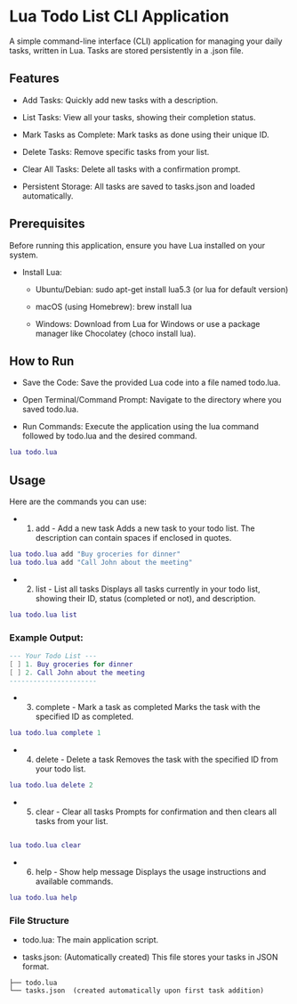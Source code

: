 # Lua Todo List CLI Application

A simple command-line interface (CLI) application for managing your daily tasks, written in Lua. Tasks are stored persistently in a .json file.

## Features
- Add Tasks: Quickly add new tasks with a description.

- List Tasks: View all your tasks, showing their completion status.

- Mark Tasks as Complete: Mark tasks as done using their unique ID.

- Delete Tasks: Remove specific tasks from your list.

- Clear All Tasks: Delete all tasks with a confirmation prompt.

- Persistent Storage: All tasks are saved to tasks.json and loaded automatically.

## Prerequisites
Before running this application, ensure you have Lua installed on your system.

- Install Lua:

  - Ubuntu/Debian: sudo apt-get install lua5.3 (or lua for default version)

  - macOS (using Homebrew): brew install lua

  - Windows: Download from Lua for Windows or use a package manager like Chocolatey (choco install lua).

## How to Run
- Save the Code: Save the provided Lua code into a file named todo.lua.

- Open Terminal/Command Prompt: Navigate to the directory where you saved todo.lua.

- Run Commands: Execute the application using the lua command followed by todo.lua and the desired command.  

```lua
lua todo.lua

```

## Usage
Here are the commands you can use:

- 1. add <description> - Add a new task
Adds a new task to your todo list. The description can contain spaces if enclosed in quotes.

```lua
lua todo.lua add "Buy groceries for dinner"
lua todo.lua add "Call John about the meeting"
```

- 2. list - List all tasks
Displays all tasks currently in your todo list, showing their ID, status (completed or not), and description.

```lua
lua todo.lua list
```

### Example Output:

```lua
--- Your Todo List ---
[ ] 1. Buy groceries for dinner
[ ] 2. Call John about the meeting
----------------------
```
- 3. complete <id> - Mark a task as completed
Marks the task with the specified ID as completed.

```lua
lua todo.lua complete 1
```

- 4. delete <id> - Delete a task
Removes the task with the specified ID from your todo list.

```lua
lua todo.lua delete 2
```

- 5. clear - Clear all tasks
Prompts for confirmation and then clears all tasks from your list.

```lua

lua todo.lua clear
```
- 6. help - Show help message
Displays the usage instructions and available commands.

```lua
lua todo.lua help
```

### File Structure
- todo.lua: The main application script.

- tasks.json: (Automatically created) This file stores your tasks in JSON format.

```text
├── todo.lua
└── tasks.json  (created automatically upon first task addition)
```



